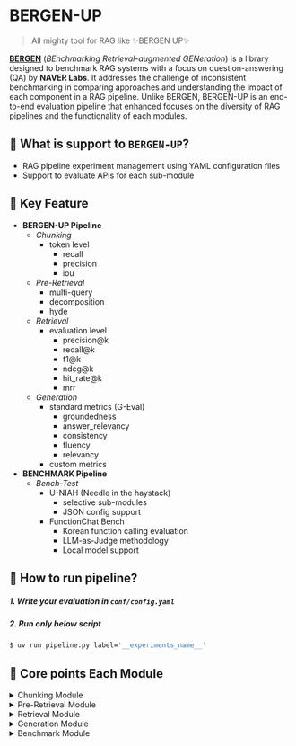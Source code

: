# BERGEN-UP

>   All mighty tool for RAG like ✨BERGEN UP✨

[**BERGEN**](https://github.com/naver/bergen?tab=readme-ov-file) (*BEnchmarking Retrieval-augmented GENeration*) is a library designed to benchmark RAG systems with a focus on question-answering (QA) by **NAVER Labs**. It addresses the challenge of inconsistent benchmarking in comparing approaches and understanding the impact of each component in a RAG pipeline. Unlike BERGEN, BERGEN-UP is an end-to-end evaluation pipeline that enhanced focuses on the diversity of RAG pipelines and the functionality of each modules.

## 🥑 What is support to `BERGEN-UP`?
- RAG pipeline experiment management using YAML configuration files
- Support to evaluate APIs for each sub-module


## 🍒 Key Feature
- **BERGEN-UP Pipeline** 
    - *Chunking*
        - token level
            - recall
            - precision
            - iou
    - *Pre-Retrieval*
        - multi-query
        - decomposition
        - hyde
    - *Retrieval*
        - evaluation level
            - precision@k
            - recall@k  
            - f1@k
            - ndcg@k
            - hit_rate@k
            - mrr
    - *Generation*
        - standard metrics (G-Eval)
            - groundedness
            - answer_relevancy
            - consistency
            - fluency
            - relevancy
        - custom metrics
- **BENCHMARK Pipeline**
    - *Bench-Test*
        - U-NIAH (Needle in the haystack)
            - selective sub-modules
            - JSON config support
        - FunctionChat Bench
            - Korean function calling evaluation
            - LLM-as-Judge methodology
            - Local model support
        <!-- - BEIR
        - ASQA
        - TriviaQA
        - HotpotQA
        - WikiQA
        - NQ -->
<!-- - **Extra Module** for RAG
    - Generate Synthetic Dataset
        - QA (= Question Answering) -->


## 🍑 How to run pipeline?

##### 1. Write your evaluation in `conf/config.yaml`

##### 2. Run only below script
```bash
$ uv run pipeline.py label='__experiments_name__'
```

## 🍊 Core points Each Module

<details>
<summary>Chunking Module</summary>

- 핵심 기능
    - Token Level 평가
        - Metric : (https://research.trychroma.com/evaluating-chunking)
            - iou
            - precision
            - recall

- 사용법
    - `conf/config.yaml`의 `chunking` 섹션에 아래 내용을 참고하여 작성한다.
    ```yaml
    chunking:
        strategies: 
            - question_set_path: "${hydra:runtime.cwd}/data/chunking/question_set/questions_df_chatlogs.csv"
            - corpora_id_paths:
                chatlogs: "${hydra:runtime.cwd}/data/chunking/corpora/chatlogs.md"
            - Semantic Chunking:
                mode: openai
                embedding_model: "text-embedding-3-large"
                custom_url: "custom_embedding_function_api_address"
            - Recursive Token Chunking:
                chunk_size: 800
                chunk_overlap: 400
            - Fixed Token Chunking:
                chunk_size: 800
                chunk_overlap: 400
    ```

</details>

<details>
<summary>Pre-Retrieval Module</summary>

- 핵심 기능
    - LLM-as-a-Judge 기반 품질 평가
        - Multi-Query 평가 지표:
            - diversity : 생성된 다중 쿼리들 간의 다양성 평가 (0-1)
            - coverage : 원본 쿼리의 다양한 측면을 얼마나 포괄하는지 평가 (0-1)
            - relevance : 생성된 쿼리들이 원본 쿼리와 얼마나 관련성이 있는지 평가 (0-1)
        - Query Decomposition 평가 지표:
            - completeness : 복잡한 쿼리를 얼마나 완전하게 분해했는지 평가 (0-1)
            - granularity : 분해된 쿼리들의 적절한 세분화 정도 평가 (0-1)
            - independence : 각 분해된 쿼리가 독립적으로 답변 가능한지 평가 (0-1)
            - answerability : 분해된 쿼리들이 실제로 답변 가능한지 평가 (0-1)
        - HyDE (Hypothetical Document Embeddings) 평가 지표:
            - relevance : 생성된 가상 문서가 쿼리와 얼마나 관련성이 있는지 평가 (0-1)
            - specificity : 생성된 문서가 얼마나 구체적이고 상세한지 평가 (0-1)
            - factuality : 생성된 문서의 사실적 정확성 평가 (0-1)
            - coherence : 생성된 문서의 일관성과 논리적 흐름 평가 (0-1)

- 사용법
    - `conf/config.yaml`의 `pre_retrieval` 섹션에 아래 내용을 참고하여 작성한다.
    ```yaml
    pre_retrieval:
        strategies: 
            - Multi Query:
                path: "${hydra:runtime.cwd}/data/pre_retrieval/multi_query/sample_data.json"
            - Query Decomposition:
                path: "${hydra:runtime.cwd}/data/pre_retrieval/query_decomposition/sample_data.json"
            - HyDE:
                path: "${hydra:runtime.cwd}/data/pre_retrieval/hyde/sample_data.json"
    ```

</details>

<details>
<summary>Retrieval Module</summary>

- 핵심 기능
    - Evaluation Level 평가
        - Metric : 
            - precision@k : 검색된 상위 k개 결과 중 관련 문서의 비율
            - recall@k : 전체 관련 문서 중 상위 k개 결과에서 검색된 비율
            - f1@k : precision@k와 recall@k의 조화평균
            - ndcg@k : 순위를 고려한 누적 할인 게인
            - hit_rate@k : 상위 k개 결과에 관련 문서가 하나라도 있는 비율
            - mrr : 첫 번째 관련 문서의 순위 역수 평균

- 사용법
    - `conf/config.yaml`의 `retrieval` 섹션에 아래 내용을 참고하여 작성한다.
    ```yaml
    retrieval:
        strategies: 
            - sample_data_path: "${hydra:runtime.cwd}/data/retrieval/sample_data.json"
            - top_k: 10
    ```

</details>

<details>
<summary>Generation Module</summary>

- 핵심 기능
    - G-Eval 기반 생성 품질 평가
        - Standard Metrics (표준 평가 지표):
            - groundedness : 생성된 답변이 제공된 컨텍스트에 얼마나 근거하는지 평가 (0-1)
            - answer_relevancy : 생성된 답변이 질문에 얼마나 관련성이 있는지 평가 (0-1)
            - consistency : 생성된 답변의 내부 일관성 평가 (0-1)
            - fluency : 생성된 답변의 유창성 및 가독성 평가 (0-1)
            - relevancy : 검색된 컨텍스트가 질문에 얼마나 관련성이 있는지 평가 (0-1)
        - Custom Metrics (사용자 정의 평가 지표):
            - 사용자가 정의한 평가 기준에 따른 맞춤형 평가 가능
            - 1-5 점 척도로 세밀한 평가 지원

- 사용법
    - `conf/config.yaml`의 `generation` 섹션에 아래 내용을 참고하여 작성한다.
    
    **기본 사용법 (Standard Metrics):**
    ```yaml
    generation:
        strategies: 
            - sample_data_path: "${hydra:runtime.cwd}/data/generation/sample_generation_data.json"
            - evaluation_metrics:
                - groundedness
                - answer_relevancy
            - g_eval_config:
                mode: "standard"
                metric_name: "Answer Relevancy"  # 선택 가능: Answer Relevancy, Consistency, Fluency, Groundness, Relevancy
                metric_llm:
                    model_name: "gpt-4"
                    temperature: 0.0
                    max_tokens: 1024
    ```
    
    **커스텀 메트릭 사용법:**
    ```yaml
    generation:
        strategies: 
            - sample_data_path: "${hydra:runtime.cwd}/data/generation/sample_generation_data.json"
            - g_eval_config:
                mode: "custom"
                metric_name: "Technical Accuracy"
                metric_description: "Evaluating how technically accurate and precise the answer is"
                metric_criterion: |
                    - 1: Very Poor. The answer contains significant technical errors.
                    - 2: Poor. The answer has some technical accuracy but contains notable errors.
                    - 3: Fair. The answer is generally accurate but lacks precision.
                    - 4: Good. The answer is technically accurate with minor issues.
                    - 5: Excellent. The answer is perfectly accurate and technically precise.
                metric_llm:
                    model_name: "gpt-4"
                    temperature: 0.0
                    max_tokens: 1024
    ```

</details>

<details>
<summary>Benchmark Module</summary>

- 핵심 기능
    - NIAH (Needle In A Haystack) 평가
        - 긴 컨텍스트 내에서 특정 정보를 찾는 능력 평가
        - 다양한 테스트 케이스 지원:
            - single_needle : 단일 정보 검색
            - multi_needle : 다중 정보 검색
            - complex_info : 복잡한 정보 검색
            - password_test : 암호 찾기 테스트
            - location_test : 위치 정보 찾기 테스트
        - 컨텍스트 길이와 깊이에 따른 성능 분석
        - 선택적 테스트 케이스 실행 지원
        - JSON/YAML 설정 파일 지원

- 사용법
    - `conf/config.yaml`의 `benchmark` 섹션에 아래 내용을 참고하여 작성한다.
    
    **기본 사용법:**
    ```yaml
    benchmark:
        strategies:
            - llm_endpoint: "openai/gpt-4o"
            - needle_config_path: "${hydra:runtime.cwd}/data/benchmark/NIAH/needle_config.json"
            - NIAH:
                context_lengths: [1000, 2000, 4000]
                document_depth_percents: [0.1, 0.5, 0.9]
                num_samples_per_test: 2
                save_results: true
                save_contexts: false
                test_cases: ["single_needle", "multi_needle", "complex_info"]  # 실행할 테스트 선택
    ```
    
    **needle_config.json 형식:**
    ```json
    {
        "single_needle": {
            "needles": ["The secret code is ALPHA-7234."],
            "question": "What is the secret code?",
            "true_answer": "ALPHA-7234"
        },
        "multi_needle": {
            "needles": [
                "The meeting will be held in Conference Room B.",
                "The meeting time is 3:30 PM.",
                "The meeting date is next Tuesday."
            ],
            "question": "When and where is the meeting?",
            "true_answer": "The meeting will be held in Conference Room B at 3:30 PM next Tuesday."
        },
        "complex_info": {
            "needles": [
                "Dr. Smith discovered the rare element Xenium in 2019.",
                "Xenium has atomic number 142.",
                "The element exhibits superconducting properties at room temperature."
            ],
            "question": "What are the key facts about Xenium?",
            "true_answer": "Dr. Smith discovered Xenium in 2019. It has atomic number 142 and exhibits superconducting properties at room temperature."
        }
    }
    ```
    
    **특정 테스트만 실행하기:**
    ```yaml
    benchmark:
        strategies:
            - llm_endpoint: "openai/gpt-4o"
            - needle_config_path: "${hydra:runtime.cwd}/data/benchmark/NIAH/needle_config.json"
            - NIAH:
                context_lengths: [1000, 2000]
                document_depth_percents: [0.1, 0.5]
                num_samples_per_test: 1
                save_results: true
                save_contexts: false
                test_cases: ["single_needle", "multi_needle"]  # 2개 테스트만 실행
    ```

    **FunctionChat Bench 평가:**
    
    FunctionChat-Bench는 한국어 LLM의 함수 호출(function calling) 능력을 평가하는 벤치마크입니다.
    
    - 주요 특징:
        - Dialog/SingleCall 두 가지 평가 타입 지원
        - Exact Match와 LLM-as-Judge 평가 방식
        - OpenAI 호환 API 지원 (로컬 모델 사용 가능)
        - 한국어 함수 호출 시나리오 평가
    
    **기본 사용법:**
    ```yaml
    function_chat:
        strategies:
            # 평가할 모델 설정
            - llm_model_name: "gpt-4o"
            - llm_api_key: "${common.OPENAI_API_KEY}"
            - llm_endpoint: "https://api.openai.com/v1"
            
            # 평가자 모델 설정 (선택사항, 기본값: GPT-4)
            - evaluator_model: "gpt-4"
            - evaluator_endpoint: "https://api.openai.com/v1"
            
            # 평가 설정
            - evaluation_types: ["dialog", "singlecall"]  # 평가 타입 선택
            - data_path: "${hydra:runtime.cwd}/data/benchmark/functionchat_bench"
            - dataset_files:  # 커스텀 데이터셋 파일 지정 (선택사항)
                dialog: "FunctionChat-Dialog-Sample.jsonl"
                singlecall: "FunctionChat-Singlecall-Sample.jsonl"
            - temperature: 0.0
            - tool_choice: "auto"
            - only_exact: false  # true: exact match만, false: LLM 평가 포함
    ```
    
    **로컬 모델 사용 예시:**
    ```yaml
    function_chat:
        strategies:
            # vLLM 또는 다른 OpenAI 호환 서버 사용
            - llm_model_name: "llama-3-70b-instruct"
            - llm_api_key: "dummy-key"  # 로컬 서버에서는 무시됨
            - llm_endpoint: "http://localhost:8000/v1"
            
            # 평가자는 GPT-4 사용 (권장)
            - evaluator_model: "gpt-4"
            - evaluator_endpoint: "https://api.openai.com/v1"
            
            - evaluation_types: ["singlecall"]
            - only_exact: false
    ```
    
    **데이터셋 형식:**
    - Dialog: 다중 턴 대화에서의 함수 호출 평가
    - SingleCall: 단일 쿼리에 대한 함수 호출 평가
    - 각 예제는 tools, query, ground_truth를 포함
    
    **평가 결과:**
    - Accuracy: 전체 정답률
    - 상세 결과는 `outputs/function_chat_summary.json`에 저장

</details>